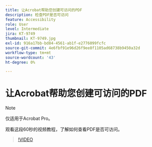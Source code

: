 ```yaml
---
title: 让Acrobat帮助您创建可访问的PDF
description: 检查PDF是否可访问
feature: Accessibility
role: User
level: Intermediate
jira: KT-9749
thumbnail: KT-9749.jpg
exl-id: 916a17bb-bd84-4561-ab1f-e2776099fcfc
source-git-commit: 4e6fbf91e96d26f9ee8f1105ad68738b9450a32d
workflow-type: tm+mt
source-wordcount: '43'
ht-degree: 0%

---
```


# 让Acrobat帮助您创建可访问的PDF

>[!NOTE]
>
>仅适用于Acrobat Pro。

观看这段60秒的视频教程，了解如何查看PDF是否可访问。

>[!VIDEO](https://video.tv.adobe.com/v/347082?quality=12&learn=on&hidetitle=true&captions=chi_hans)
